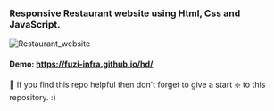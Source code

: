 ### Responsive Restaurant website using Html, Css and JavaScript.

![Restaurant_website](https://fuzi-infra.github.io/hd/images/banners_02.jpg)


#### Demo: https://fuzi-infra.github.io/hd/


🙏 If you find this repo helpful then don't forget to give a start ❇️  to this repository. :)

